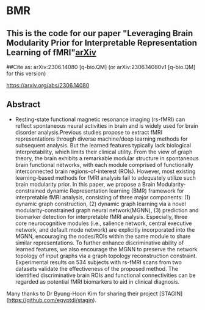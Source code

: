 # BMR

## This is the code for our paper "Leveraging Brain Modularity Prior for Interpretable Representation Learning of fMRI"[arXiv](http://arxiv.org/abs/2306.14080)


##Cite as: arXiv:2306.14080 [q-bio.QM]  (or arXiv:2306.14080v1 [q-bio.QM] for this version)

https://arxiv.org/abs/2306.14080

## Abstract  

-  Resting-state functional magnetic resonance imaging (rs-fMRI) can reflect spontaneous neural activities in brain and is widely used for brain disorder analysis.Previous studies propose to extract fMRI representations through diverse machine/deep learning methods for subsequent analysis. But the learned features typically lack biological interpretability, which limits their clinical utility. From the view of graph theory, the brain exhibits a remarkable modular structure in spontaneous brain functional networks, with each module comprised of functionally interconnected brain regions-of-interest (ROIs). However, most existing learning-based methods for fMRI analysis fail to adequately utilize such brain modularity prior. In this paper, we propose a Brain Modularity-constrained dynamic Representation learning (BMR) framework for interpretable fMRI analysis, consisting of three major components: (1) dynamic graph construction, (2) dynamic graph learning via a novel modularity-constrained graph neural network(MGNN), (3) prediction and biomarker detection for interpretable fMRI analysis. Especially, three core neurocognitive modules (i.e., salience network, central executive network, and default mode network) are explicitly incorporated into the MGNN, encouraging the nodes/ROIs within the same module to share similar representations. To further enhance discriminative ability of learned features, we also encourage the MGNN to preserve the network topology of input graphs via a graph topology reconstruction constraint. Experimental results on 534 subjects with rs-fMRI scans from two datasets validate the effectiveness of the proposed method. The identified discriminative brain ROIs and functional connectivities can be regarded as potential fMRI biomarkers to aid in clinical diagnosis.

Many thanks to Dr Byung-Hoon Kim for sharing their project [STAGIN] (https://github.com/egyptdj/stagin).
